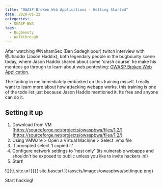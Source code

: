 ```yaml
---
title: "OWASP Broken Web Applications - Getting Started"
date: 2020-01-22
categories:
  - OWASP-BWA
tags:
  - Bugbounty
  - Walkthrough
---
```


After watching @NahamSec (Ben Sadeghipour) twitch interview with @Jhaddix (Jason Haddix), both legendary people in the bugbounty scene today, where Jason Haddix shared about some 'crash course' he make his mentees go through to learn about web pentesting: [OWASP Broken Web Application](https://owasp.org/www-project-broken-web-applications/). 

The fanboy in me immediately embarked on this training myself. I really want to learn more about how attacking webapp works, this training is one of the todo list just because Jason Haddix mentioned it. Its free and anyone can do it. 

## Setting it up
1. Download from VM [https://sourceforge.net/projects/owaspbwa/files/1.2/](https://sourceforge.net/projects/owaspbwa/files/1.2/)
2. Using VMWare > Open a Virtual Machine > Select .vmx file
3. If prompted select 'I copied it'
4. Configure network settings to 'host only' (its vulnerable webapps and shouldn't be exposed to public unless you like to invite hackers in!)
5. Start! 

![]({{ site.url }}{{ site.baseurl }}/assets/images/owaspbwa/settingup.png)

Start hacking! 



